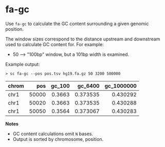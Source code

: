 # fa-gc

Use `fa-gc` to calculate the GC content surrounding a given genomic position.

The window sizes correspond to the distance upstream and downstream used to calculate GC content for. For example:

* 50 --> "100bp" window, but a 101bp width is examined.


Example output:

```
> sc fa-gc --pos pos.tsv hg19.fa.gz 50 3200 500000
```

| chrom   |   pos |   gc_100 |   gc_6400 |   gc_1000000 |
|:--------|------:|---------:|----------:|-------------:|
| chr1    | 50000 |   0.3663 |  0.373535 |     0.430292 |
| chr1    | 50020 |   0.3663 |  0.373535 |     0.430288 |
| chr1    | 50050 |   0.3564 |  0.373067 |     0.430283 |

__Notes__

* GC content calculations omit `N` bases.
* Output is sorted by chromosome, position.